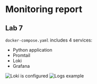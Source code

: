 # Monitoring report
  
## Lab 7
```docker-compose.yaml``` includes 4 services:
- Python application
- Promtail
- Loki
- Grafana

![Loki is configured](screenshots/grafana_loki_configured.png)
![Logs example](screenshots/grafana_logs_example.png)